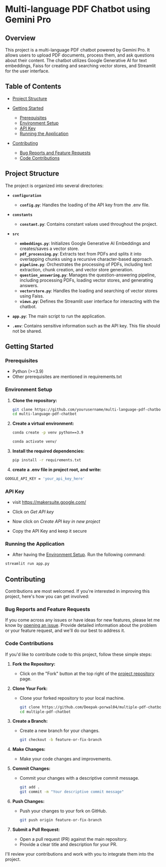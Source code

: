 # Multi-language PDF Chatbot using Gemini Pro

## Overview

This project is a multi-language PDF chatbot powered by Gemini Pro. It allows users to upload PDF documents, process them, and ask questions about their content. The chatbot utilizes Google Generative AI for text embeddings, Faiss for creating and searching vector stores, and Streamlit for the user interface.

## Table of Contents

- [Project Structure](#project-structure)
- [Getting Started](#getting-started)
  - [Prerequisites](#prerequisites)
  - [Environment Setup](#environment-setup)
  - [API Key](#api-key)
  - [Running the Application](#running-the-application)

- [Contributing](#contributing)
  - [Bug Reports and Feature Requests](#bug-reports-and-feature-requests)
  - [Code Contributions](#code-contributions)

## Project Structure

The project is organized into several directories:

- **`configuration`**
  - **`config.py`**: Handles the loading of the API key from the .env file.

- **`constants`**
  - **`constant.py`**: Contains constant values used throughout the project.

- **`src`**
  - **`embeddings.py`**: Initializes Google Generative AI Embeddings and creates/saves a vector store.
  - **`pdf_processing.py`**: Extracts text from PDFs and splits it into overlapping chunks using a recursive character-based approach.
  - **`pipeline.py`**: Orchestrates the processing of PDFs, including text extraction, chunk creation, and vector store generation.
  - **`question_answering.py`**: Manages the question-answering pipeline, including processing PDFs, loading vector stores, and generating answers.
  - **`vectorstore.py`**: Handles the loading and searching of vector stores using Faiss.
  - **`views.py`**: Defines the Streamlit user interface for interacting with the chatbot.

- **`app.py`**: The main script to run the application.

- **`.env`**: Contains sensitive information such as the API key. This file should not be shared.

## Getting Started

### Prerequisites

- Python (>=3.9)
- Other prerequisites are mentioned in requirements.txt

### Environment Setup

1. **Clone the repository:**

   ```bash
   git clone https://github.com/yourusername/multi-language-pdf-chatbot.git
   cd multi-language-pdf-chatbot

2. **Create a virtual environment:**
    ```bash
    conda create -p venv python==3.9
    ```
    ```bash
    conda activate venv/
    ```

3. **Install the required dependencies:**
    ```bash
    pip install -r requirements.txt
    ```
4. **create a .env file in project root, and write:**
```bash
GOOGLE_API_KEY = 'your_api_key_here'
```

### API Key

- visit https://makersuite.google.com/

- Click on *Get API key*

- Now click on *Create API key in new project*

- Copy the API Key and keep it secure


### Running the Application

- After having the [Environment Setup](#environment-setup). Run the following command:
```bash
streamlit run app.py
```

## Contributing

Contributions are most welcomed. If you're interested in improving this project, here's how you can get involved:

### Bug Reports and Feature Requests

If you come across any issues or have ideas for new features, please let me know by [opening an issue](https://github.com/Deepak-porwal04/multiple-pdf-chatbot/issues). Provide detailed information about the problem or your feature request, and we'll do our best to address it.

### Code Contributions

If you'd like to contribute code to this project, follow these simple steps:

1. **Fork the Repository:**
   - Click on the "Fork" button at the top right of the [project repository](https://github.com/Deepak-porwal04/multiple-pdf-chatbot) page.

2. **Clone Your Fork:**
   - Clone your forked repository to your local machine.
     ```bash
     git clone https://github.com/Deepak-porwal04/multiple-pdf-chatbot.git
     cd multiple-pdf-chatbot
     ```

3. **Create a Branch:**
   - Create a new branch for your changes.
     ```bash
     git checkout -b feature-or-fix-branch
     ```

4. **Make Changes:**
   - Make your code changes and improvements.

5. **Commit Changes:**
   - Commit your changes with a descriptive commit message.
     ```bash
     git add .
     git commit -m "Your descriptive commit message"
     ```

6. **Push Changes:**
   - Push your changes to your fork on GitHub.
     ```bash
     git push origin feature-or-fix-branch
     ```

7. **Submit a Pull Request:**
   - Open a pull request (PR) against the main repository.
   - Provide a clear title and description for your PR.

I'll review your contributions and work with you to integrate them into the project.

